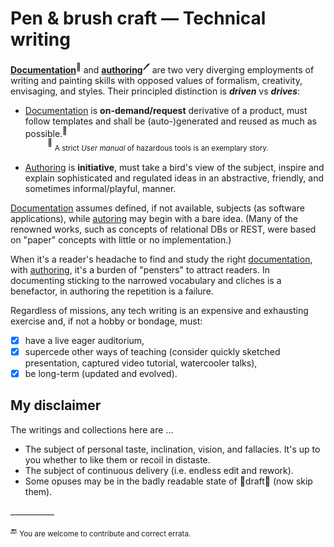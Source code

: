 # Pen & brush craft &mdash; Technical writing

[__Documentation__](README+/tech_docu.md)<sup>📄</sup> and [__authoring__](README+/tech-authoring.md)<sup>🖊️</sup> are two very diverging employments of writing and painting skills with opposed values of formalism, creativity, envisaging, and styles. Their principled distinction is __*driven*__ vs __*drives*__:

* <ins>Documentation</ins> is **on-demand/request** derivative of a product, must follow templates and shall be (auto-)generated and reused as much as possible.<sup>📖</sup>\
&nbsp;&nbsp;&nbsp;&nbsp;&nbsp;&nbsp;&nbsp;&nbsp;&nbsp;<sup>📖</sup> <sub>A strict _User manual_ of hazardous tools is an exemplary story.</sub>

* <ins>Authoring</ins> is **initiative**, must take a bird's view of the subject, inspire and explain sophisticated and regulated ideas in an abstractive, friendly, and sometimes informal/playful, manner.

<ins>Documentation</ins> assumes defined, if not available, subjects (as software applications), while <ins>autoring</ins> may begin with a bare idea. (Many of the renowned works, such as concepts of relational DBs or REST, were based on "paper" concepts with little or no implementation.)

When it's a reader's headache to find and study the right <ins>documentation</ins>, with <ins>authoring</ins>, it's a burden of "pensters" to attract readers. 
In documenting sticking to the narrowed vocabulary and cliches is a benefactor, in authoring the repetition is a failure.

Regardless of missions, any tech writing is an expensive and exhausting exercise and, if not a hobby or bondage, must:

+ [x] have a live eager auditorium,
+ [x] supercede other ways of teaching (consider quickly sketched presentation, captured video tutorial, watercooler talks),
+ [x] be long-term (updated and evolved).

## My disclaimer

The writings and collections here are ...

* The subject of personal taste, inclination, vision, and fallacies. It's up to you whether to like them or recoil in distaste.
* The subject of continuous delivery (i.e. endless edit and rework).
* Some opuses may be in the badly readable state of 🚧draft🐝 (now skip them).

\___________

:end: <sub>You are welcome to contribute and correct errata.</sub>
